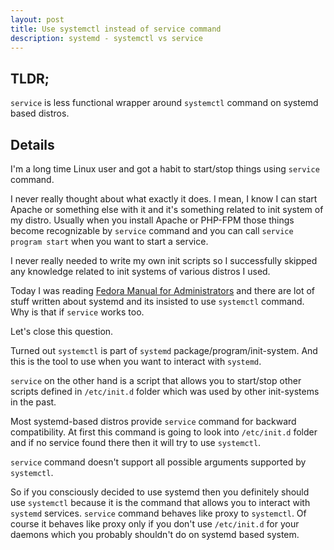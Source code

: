 ```yaml
---
layout: post
title: Use systemctl instead of service command
description: systemd - systemctl vs service
---
```


## TLDR;

`service` is less functional wrapper around `systemctl` command on systemd based distros.

## Details

I'm a long time Linux user and got a habit to start/stop things using `service` command.

I never really thought about what exactly it does. I mean, I know I can start Apache or something else with it and it's something related to init system of my distro.
Usually when you install Apache or PHP-FPM those things become recognizable by `service` command and you can call `service program start` when you want to start a service.

I never really needed to write my own init scripts so I successfully skipped any knowledge related to init systems of various distros I used.

Today I was reading [Fedora Manual for Administrators](https://docs.fedoraproject.org/en-US/docs/) and there are lot of stuff written about systemd and its insisted to use `systemctl` command. Why is that if `service` works too.

Let's close this question.

Turned out `systemctl` is part of `systemd` package/program/init-system. And this is the tool to use when you want to interact with `systemd`.

`service` on the other hand is a script that allows you to start/stop other scripts defined in `/etc/init.d` folder which was used by other init-systems in the past.

Most systemd-based distros provide `service` command for backward compatibility.
At first this command is going to look into `/etc/init.d` folder and if no service found there then it will try to use `systemctl`.

`service` command doesn't support all possible arguments supported by `systemctl`.

So if you consciously decided to use systemd then you definitely should use `systemctl` because it is the command that allows you to interact with `systemd` services.
`service` command behaves like proxy to `systemctl`. Of course it behaves like proxy only if you don't use `/etc/init.d` for your daemons which you probably shouldn't do on systemd based system.

